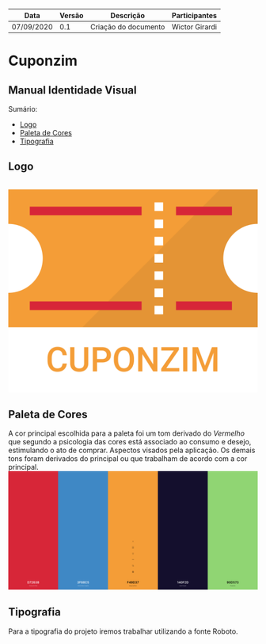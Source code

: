 | Data | Versão | Descrição | Participantes|
| -------- | -------- | -------- | --------  |
| 07/09/2020     | 0.1     | Criação do documento    |Wictor Girardi|


# Cuponzim
## Manual Identidade Visual

Sumário:
 - [Logo](#documentação)
 - [Paleta de Cores](#issues)
 - [Tipografia](#bugs)


## Logo
<br>
<img src='./assets/img/CuponzimLogo.png'>

## Paleta de Cores

A cor principal escolhida para a paleta foi um tom derivado do *Vermelho* que segundo a psicologia das cores está associado ao consumo e desejo, estimulando o ato de comprar. Aspectos visados pela aplicação. Os demais tons foram derivados do principal ou que trabalham de acordo com a cor principal.
<img src='./Cores.png'>

## Tipografia

Para a tipografia do projeto iremos trabalhar utilizando a fonte Roboto.